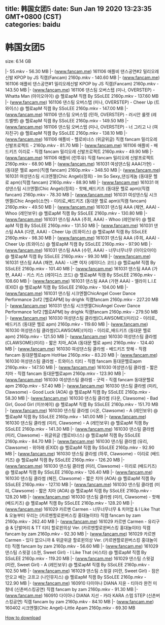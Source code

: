 
title: 韩国女团5
date: Sun Jan 19 2020 13:23:35 GMT+0800 (CST)    
categories: baidu
---

# 韩国女团5
size: 6.14 GB
 
 
|- 55.mkv - 56.30 MB
|- (www.fancam.me) 161106 애플비 댄스공연#2 밀리오레신발 KPOP by JS 직캠(Fancam) 2160p.mkv - 140.60 MB
|- (www.fancam.me) 161106 애플비 댄스공연#1 밀리오레신발 KPOP by JS 직캠(Fancam) 2160p.mkv - 143.50 MB
|- (www.fancam.me) 161106 댄스팀 오버스텝 (미나, OVERSTEP) - Whatta Man (아이오아이) @ 헬로apM 직캠 By SSoLEE 2160p.mkv - 137.60 MB
|- (www.fancam.me) 161106 댄스팀 오버스텝 (미나, OVERSTEP) - Cheer Up (트와이스) @ 헬로apM 직캠 By SSoLEE 2160p.mkv - 147.00 MB
|- (www.fancam.me) 161106 댄스팀 오버스텝 (민하, OVERSTEP) - 러시안 룰렛 (레드벨벳) @ 헬로apM 직캠 By SSoLEE 2160p.mkv - 149.50 MB
|- (www.fancam.me) 161106 댄스팀 오버스텝 (미나, OVERSTEP) - 너 그리고 나 (여자친구) @ 헬로apM 직캠 By SSoLEE 2160p.mkv - 138.10 MB
|- (www.fancam.me) 161106 애플비 - 헬로비너스 (위글위글) 직캠 fancam 밀리오레 신발프로젝트 - 2160p.mkv - 81.70 MB
|- (www.fancam.me) 161106 애플비 - 배드키즈 이리로 - 직캠 fancam 밀리오레 신발프로젝트 2160p.mkv - 49.90 MB
|- (www.fancam.me) 161106 애플비 (런투유) 직캠 fancam 밀리오레 신발프로젝트 2160p.mkv - 68.90 MB
|- (www.fancam.me) 161031 여성댄스팀 AAA(가현) - (동대문 헬로 apm)(직캠 fancam) 2160p.mkv - 348.50 MB
|- (www.fancam.me) 161031 여성댄스팀 시크엔젤(Chic Angel)(정희) - Im So Sexy_댄싱게놈 (동대문 헬로 apm)(직캠 fancam) 2160p.mkv - 88.90 MB
|- (www.fancam.me) 161031 여성댄스팀 시크엔젤(Chic Angel)(정희) - 핫해_배드키즈 (동대문 헬로 apm)(직캠 fancam) 2160p.mkv - 78.30 MB
|- (www.fancam.me) 161031 여성댄스팀 시크엔젤(Chic Angel)(소연) - 이리로_배드키즈 (동대문 헬로 apm)(직캠 fancam) 2160p.mkv - 49.50 MB
|- (www.fancam.me) 161031 댄스팀 AAA (채연, AAA) - Whoo (레인보우) @ 헬로apM 직캠 By SSoLEE 2160p.mkv - 130.80 MB
|- (www.fancam.me) 161031 댄스팀 AAA (주희, AAA) - Whoo (레인보우) @ 헬로apM 직캠 By SSoLEE 2160p.mkv - 131.50 MB
|- (www.fancam.me) 161031 댄스팀 AAA (다영, AAA) - Cheer Up (트와이스) @ 헬로apM 직캠 By SSoLEE 2160p.mkv - 98.30 MB
|- (www.fancam.me) 161031 댄스팀 AAA (주희, AAA) - Cheer Up (트와이스) @ 헬로apM 직캠 By SSoLEE 2160p.mkv - 97.90 MB
|- (www.fancam.me) 161031 댄스팀 AAA (수민, AAA) - 너무너무너무 (아이오아이) @ 헬로apM 직캠 By SSoLEE 2160p.mkv - 99.30 MB
|- (www.fancam.me) 161031 댄스팀 AAA (채연, AAA) - 나쁜 여자 (레이디스 코드) @ 헬로apM 직캠 By SSoLEE 2160p.mkv - 101.40 MB
|- (www.fancam.me) 161031 댄스팀 AAA (가현, AAA) - 키스 키스 (레이디스 코드) @ 헬로apM 직캠 By SSoLEE 2160p.mkv - 108.60 MB
|- (www.fancam.me) 161031 댄스팀 AAA (가현 AAA) - 엘라이 L.I.E (EXID) @ 헬로apM 직캠 By SSoLEE 2160p.mkv - 104.00 MB
|- (www.fancam.me) 161031 댄스팀 시크엔젤ChicAngel Cover Dance Performance 2of2 [헬로APM] by drighk 직캠fancam 2160p.mkv - 227.20 MB
|- (www.fancam.me) 161031 댄스팀 시크엔젤ChicAngel Cover Dance Performance 1of2 [헬로APM] by drighk 직캠fancam 2160p.mkv - 279.50 MB
|- (www.fancam.me) 161030 여성댄스팀 클라썸(CLAWSOME)(미리)2 - 이리로_배드키즈 (동대문 헬로 apm) 2160p.mkv - 119.60 MB
|- (www.fancam.me) 161030 여성댄스팀 클라썸(CLAWSOME)(미리) - 이리로_배드키즈 (동대문 헬로 apm) 2160p.mkv - 121.50 MB
|- (www.fancam.me) 161030 여성댄스팀 클라썸(CLAWSOME)(미리) - 짧은 치마_AOA (동대문 헬로 apm) 2160p.mkv - 124.40 MB
|- (www.fancam.me) 161030 여성댄스팀 클라썸 - 배드키즈 핫해 - 직캠 fancam 동대문헬로apm HotHae 2160p.mkv - 83.20 MB
|- (www.fancam.me) 161030 여성댄스팀 클라썸 - 트와이스 티티 - 직캠 fancam 동대문헬로apm 2160p.mkv - 147.50 MB
|- (www.fancam.me) 161030 여성댄스팀 클라썸 - 짧은치마 - 직캠 fancam 동대문헬로apm 2160p.mkv - 123.90 MB
|- (www.fancam.me) 161030 여성댄스팀 클라썸 - 굿럭 - 직캠 fancam 동대문헬로apm 2160p.mkv - 57.40 MB
|- (www.fancam.me) 161030 댄스팀 클라썸 (미리, Clawsome) - Good Luck (AOA) @ 헬로apM 직캠 By SSoLEE 2160p.mkv - 58.30 MB
|- (www.fancam.me) 161030 댄스팀 클라썸 (다운, Clawsome) - Bad Girl, Good Girl (미쓰에이) @ 헬로apM 직캠 By SSoLEE 2160p.mkv - 151.70 MB
|- (www.fancam.me) 161030 댄스팀 클라썸 (시온, Clawsome) - A (레인보우) @ 헬로apM 직캠 By SSoLEE 2160p.mkv - 141.00 MB
|- (www.fancam.me) 161030 댄스팀 클라썸 (미리, Clawsome) - A (레인보우) @ 헬로apM 직캠 By SSoLEE 2160p.mkv - 141.30 MB
|- (www.fancam.me) 161030 댄스팀 클라썸 (미리, Clawsome) - 위글위글 (헬로비너스) @ 헬로apM 직캠 By SSoLEE 2160p.mkv - 84.70 MB
|- (www.fancam.me) 161030 댄스팀 클라썸 (유리, Clawsome) - 위아래 (EXID) @ 헬로apM 직캠 By SSoLEE 2160p.mkv - 92.90 MB
|- (www.fancam.me) 161030 댄스팀 클라썸 (하루, Clawsome) - 이리로 (배드키즈) @ 헬로apM 직캠 By SSoLEE 2160p.mkv - 126.20 MB
|- (www.fancam.me) 161030 댄스팀 클라썸 (미리, Clawsome) - 이리로 (배드키즈) @ 헬로apM 직캠 By SSoLEE 2160p.mkv - 126.40 MB
|- (www.fancam.me) 161030 댄스팀 클라썸 (혜진, Clawsome) - 짧은 치마 (AOA) @ 헬로apM 직캠 By SSoLEE 2160p.mkv - 127.10 MB
|- (www.fancam.me) 161030 댄스팀 클라썸 (미리, Clawsome) - 짧은 치마 (AOA) @ 헬로apM 직캠 By SSoLEE 2160p.mkv - 128.20 MB
|- (www.fancam.me) 161030 댄스팀 클라썸 (미리, Clawsome) - 핫해 (배드키즈) @ 헬로apM 직캠 By SSoLEE 2160p.mkv - 128.20 MB
|- (www.fancam.me) 161029 카르멘 Carmen - 너무너무너무 & 치어업 & I Like That & 오늘부터 우리는 (카르멘할로윈버스킹 홍대놀이터) 직캠 fancam by zam 2160p.mkv - 262.40 MB
|- (www.fancam.me) 161029 카르멘 Carmen - 유리구슬 & 단발머리 & TT 티티 할로윈의상 Ver. (카르멘할로윈버스킹 홍대놀이터) 직캠 fancam by zam 2160p.mkv - 92.30 MB
|- (www.fancam.me) 161029 카르멘 Carmen - 있다 없으니까 & 위글위글 할로윈의상 Ver. (카르멘할로윈버스킹 홍대놀이터) 직캠 fancam by zam 2160p.mkv - 56.60 MB
|- (www.fancam.me) 161029 댄스팀 스윗걸 (소현, Sweet Girl) - I Like That (씨스타) @ 헬로apM 직캠 By SSoLEE 2160p.mkv - 119.20 MB
|- (www.fancam.me) 161029 댄스팀 스윗걸 (미란, Sweet Girl) - A (레인보우) @ 헬로apM 직캠 By SSoLEE 2160p.mkv - 102.50 MB
|- (www.fancam.me) 161029 댄스팀 스윗걸 (미란, Sweet Girl) - 잠은 안오고 배는 고프고 (나인뮤지스) @ 헬로apM 직캠 By SSoLEE 2160p.mkv - 122.90 MB
|- (www.fancam.me) 160910 다이아나 DIANA 지윤 - 티아라 완전 미쳤네 (신촌버스킹공연) 직캠 fancam by zam 2160p.mkv - 91.30 MB
|- (www.fancam.me) 160910 다이아나 DIANA 지선 - 카라 KARA 스텝 STEP (신촌버스킹공연) 직캠 fancam by zam 2160p.mkv - 84.10 MB
|- (www.fancam.me) 160402 시크엔젤(Chic Angel)-Little Apam 2160p.mkv - 69.30 MB

[How to download](https://bpcam.bemobtrk.com/go/2ceec3aa-1ca2-46d6-b9ff-aaa5c184517c?jno=74)